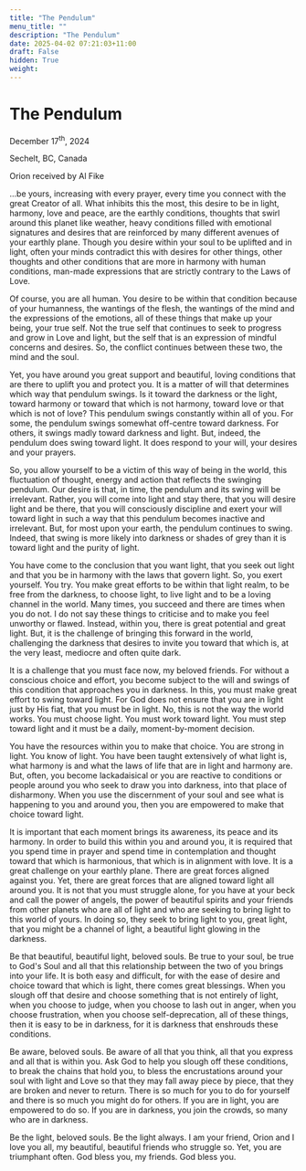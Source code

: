 ```yaml
---
title: "The Pendulum"
menu_title: ""
description: "The Pendulum"
date: 2025-04-02 07:21:03+11:00
draft: False
hidden: True
weight:
---
```

# The Pendulum

December 17<sup>th</sup>, 2024

Sechelt, BC, Canada

Orion received by Al Fike

…be yours, increasing with every prayer, every time you connect with the great Creator of all. What inhibits this the most, this desire to be in light, harmony, love and peace, are the earthly conditions, thoughts that swirl around this planet like weather, heavy conditions filled with emotional signatures and desires that are reinforced by many different avenues of your earthly plane. Though you desire within your soul to be uplifted and in light, often your minds contradict this with desires for other things, other thoughts and other conditions that are more in harmony with human conditions, man-made expressions that are strictly contrary to the Laws of Love.

Of course, you are all human. You desire to be within that condition because of your humanness, the wantings of the flesh, the wantings of the mind and the expressions of the emotions, all of these things that make up your being, your true self. Not the true self that continues to seek to progress and grow in Love and light, but the self that is an expression of mindful concerns and desires. So, the conflict continues between these two, the mind and the soul.

Yet, you have around you great support and beautiful, loving conditions that are there to uplift you and protect you. It is a matter of will that determines which way that pendulum swings. Is it toward the darkness or the light, toward harmony or toward that which is not harmony, toward love or that which is not of love? This pendulum swings constantly within all of you. For some, the pendulum swings somewhat off-centre toward darkness. For others, it swings madly toward darkness and light. But, indeed, the pendulum does swing toward light. It does respond to your will, your desires and your prayers.

So, you allow yourself to be a victim of this way of being in the world, this fluctuation of thought, energy and action that reflects the swinging pendulum. Our desire is that, in time, the pendulum and its swing will be irrelevant. Rather, you will come into light and stay there, that you will desire light and be there, that you will consciously discipline and exert your will toward light in such a way that this pendulum becomes inactive and irrelevant. But, for most upon your earth, the pendulum continues to swing. Indeed, that swing is more likely into darkness or shades of grey than it is toward light and the purity of light.

You have come to the conclusion that you want light, that you seek out light and that you be in harmony with the laws that govern light. So, you exert yourself. You try. You make great efforts to be within that light realm, to be free from the darkness, to choose light, to live light and to be a loving channel in the world. Many times, you succeed and there are times when you do not. I do not say these things to criticise and to make you feel unworthy or flawed. Instead, within you, there is great potential and great light. But, it is the challenge of bringing this forward in the world, challenging the darkness that desires to invite you toward that which is, at the very least, mediocre and often quite dark.

It is a challenge that you must face now, my beloved friends. For without a conscious choice and effort, you become subject to the will and swings of this condition that approaches you in darkness. In this, you must make great effort to swing toward light. For God does not ensure that you are in light just by His fiat, that you must be in light. No, this is not the way the world works. You must choose light. You must work toward light. You must step toward light and it must be a daily, moment-by-moment decision.

You have the resources within you to make that choice. You are strong in light. You know of light. You have been taught extensively of what light is, what harmony is and what the laws of life that are in light and harmony are. But, often, you become lackadaisical or you are reactive to conditions or people around you who seek to draw you into darkness, into that place of disharmony. When you use the discernment of your soul and see what is happening to you and around you, then you are empowered to make that choice toward light.

It is important that each moment brings its awareness, its peace and its harmony. In order to build this within you and around you, it is required that you spend time in prayer and spend time in contemplation and thought toward that which is harmonious, that which is in alignment with love. It is a great challenge on your earthly plane. There are great forces aligned against you. Yet, there are great forces that are aligned toward light all around you. It is not that you must struggle alone, for you have at your beck and call the power of angels, the power of beautiful spirits and your friends from other planets who are all of light and who are seeking to bring light to this world of yours. In doing so, they seek to bring light to you, great light, that you might be a channel of light, a beautiful light glowing in the darkness.

Be that beautiful, beautiful light, beloved souls. Be true to your soul, be true to God's Soul and all that this relationship between the two of you brings into your life. It is both easy and difficult, for with the ease of desire and choice toward that which is light, there comes great blessings. When you slough off that desire and choose something that is not entirely of light, when you choose to judge, when you choose to lash out in anger, when you choose frustration, when you choose self-deprecation, all of these things, then it is easy to be in darkness, for it is darkness that enshrouds these conditions.

Be aware, beloved souls. Be aware of all that you think, all that you express and all that is within you. Ask God to help you slough off these conditions, to break the chains that hold you, to bless the encrustations around your soul with light and Love so that they may fall away piece by piece, that they are broken and never to return. There is so much for you to do for yourself and there is so much you might do for others. If you are in light, you are empowered to do so. If you are in darkness, you join the crowds, so many who are in darkness.

Be the light, beloved souls. Be the light always. I am your friend, Orion and I love you all, my beautiful, beautiful friends who struggle so. Yet, you are triumphant often. God bless you, my friends. God bless you.
